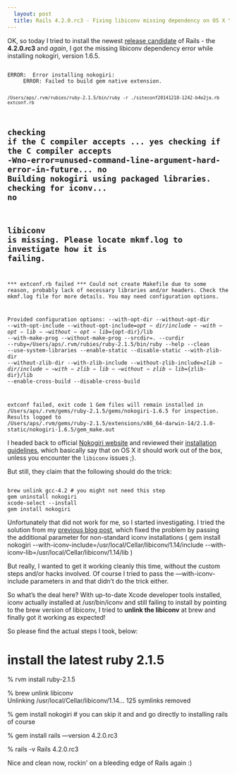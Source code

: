 ```yaml
---
  layout: post
  title: Rails 4.2.0.rc3 - Fixing libiconv missing dependency on OS X Yosemite (10.10.1)
---
```


OK, so today I tried to install the newest <a href=“http://weblog.rubyonrails.org/2014/12/13/Rails-4-2-0-rc3-has-been-released/”>release candidate</a> of Rails - the <strong>4.2.0.rc3</strong> and *again*, I got the missing libiconv dependency error while installing nokogiri, version 1.6.5.

<code>
ERROR:  Error installing nokogiri:
     ERROR: Failed to build gem native extension.

    /Users/aps/.rvm/rubies/ruby-2.1.5/bin/ruby -r ./siteconf20141218-1242-b4o2ja.rb extconf.rb
checking if the C compiler accepts ... yes
checking if the C compiler accepts -Wno-error=unused-command-line-argument-hard-error-in-future... no
Building nokogiri using packaged libraries.
checking for iconv... no
-----
libiconv is missing.  Please locate mkmf.log to investigate how it is failing.
-----
*** extconf.rb failed ***
Could not create Makefile due to some reason, probably lack of necessary
libraries and/or headers.  Check the mkmf.log file for more details.  You may
need configuration options.

Provided configuration options:
     --with-opt-dir
     --without-opt-dir
     --with-opt-include
     --without-opt-include=${opt-dir}/include
     --with-opt-lib
     --without-opt-lib=${opt-dir}/lib
     --with-make-prog
     --without-make-prog
     --srcdir=.
     --curdir
     --ruby=/Users/aps/.rvm/rubies/ruby-2.1.5/bin/ruby
     --help
     --clean
     --use-system-libraries
     --enable-static
     --disable-static
     --with-zlib-dir
     --without-zlib-dir
     --with-zlib-include
     --without-zlib-include=${zlib-dir}/include
     --with-zlib-lib
     --without-zlib-lib=${zlib-dir}/lib
     --enable-cross-build
     --disable-cross-build

extconf failed, exit code 1
Gem files will remain installed in /Users/aps/.rvm/gems/ruby-2.1.5/gems/nokogiri-1.6.5 for inspection.
Results logged to /Users/aps/.rvm/gems/ruby-2.1.5/extensions/x86_64-darwin-14/2.1.0-static/nokogiri-1.6.5/gem_make.out
</code>

I headed back to official <a href=“http://www.nokogiri.org/”>Nokogiri website</a> and reviewed their <a href=“http://www.nokogiri.org/tutorials/installing_nokogiri.html”>installation guidelines</a>, which basically say that on OS X it should work out of the box, unless you encounter the <code>libiconv</code> issues ;).

But still, they claim that the following should do the trick:

<code>
brew unlink gcc-4.2 # you might not need this step
gem uninstall nokogiri
xcode-select --install
gem install nokogiri
</code>

Unfortunately that did not work for me, so I started investigating. I tried the solution from my <a href=“http://blog.sailsoftware.co/2014/09/05/upgrading-rails-to-4-2-0-beta1-on-mavericks.html”>previous blog post</a>, which fixed the problem by passing the additional parameter for non-standard iconv installations (
gem install nokogiri --with-iconv-include=/usr/local/Cellar/libiconv/1.14/include --with-iconv-lib=/usr/local/Cellar/libiconv/1.14/lib
)

But really, I wanted to get it working cleanly this time, without the custom steps and/or hacks involved. Of course I tried to pass the —with-iconv-include parameters in and that didn’t do the trick either.

So what’s the deal here? With up-to-date Xcode developer tools installed, iconv actually installed at /usr/bin/iconv and still failing to install by pointing to the brew version of libiconv, I tried to <strong>unlink the libiconv</strong> at brew and finally got it working as expected!

So please find the actual steps I took, below:

# install the latest ruby 2.1.5
% rvm install ruby-2.1.5

% brew unlink libiconv                                                                                                                                                                                                                                                               
Unlinking /usr/local/Cellar/libiconv/1.14... 125 symlinks removed

% gem install nokogiri # you can skip it and and go directly to installing rails of course

% gem install rails —version 4.2.0.rc3

% rails -v
Rails 4.2.0.rc3

Nice and clean now, rockin' on a bleeding edge of Rails again :)
